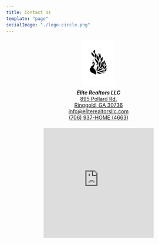 ```yaml
---
title: Contact Us
template: "page"
socialImage: "./logo-circle.png"
---
```


<div style="text-align:center; padding-bottom: 20px; display: flex; flex-direction: column; align-items: center;">
  <!-- Logo and Address Row -->
  <div style="max-width: 600px; display: flex; flex-direction: column; align-items: center;">
    <img src="https://raw.githubusercontent.com/charles-hood/redesign-elite-1/master/content/pages/contacts/logo-circle.png" height="128" alt="Elite Realtors LLC Logo" style="margin-bottom: 10px;">
    <div>
      <strong><em>Elite Realtors LLC</em></strong><br>
      <a href="https://maps.apple.com/?address=895%20Pollard%20Rd,%20Ringgold,%20GA%20%2030736,%20United%20States&ll=34.910413,-85.138420&q=895%20Pollard%20Rd&_ext=EiYp9vGG2/JzQUAxIK/UfjhJVcA5dMesNxl1QUBBgP6uBIVIVcBQBA%3D%3D" target="_blank" rel="noopener noreferrer">
        895 Pollard Rd.<br>
        Ringgold, GA 30736
      </a><br>
      <a href="mailto:info@eliterealtorsllc.com">info@eliterealtorsllc.com</a><br>
      <a href="tel:7069374663">(706) 937-HOME (4663)</a>
    </div>
  </div>

  <!-- Google Maps Embed Row -->
  <div style="max-width: 600px; padding-top: 20px;">
    <iframe src="https://www.google.com/maps/embed?pb=!1m18!1m12!1m3!1d3271.8786993367935!2d-85.14064592280835!3d34.909493472846194!2m3!1f0!2f0!3f0!3m2!1i1024!2i768!4f13.1!3m3!1m2!1s0x88606fa54e2ce4d3%3A0x187736ffeeca9789!2s895%20Pollard%20Rd%2C%20Ringgold%2C%20GA%2030736!5e0!3m2!1sen!2sus!4v1706581117454!5m2!1sen!2sus" width="100%" height="300" style="border:0;" allowfullscreen="" loading="lazy" referrerpolicy="no-referrer-when-downgrade"></iframe>
  </div>
</div>
